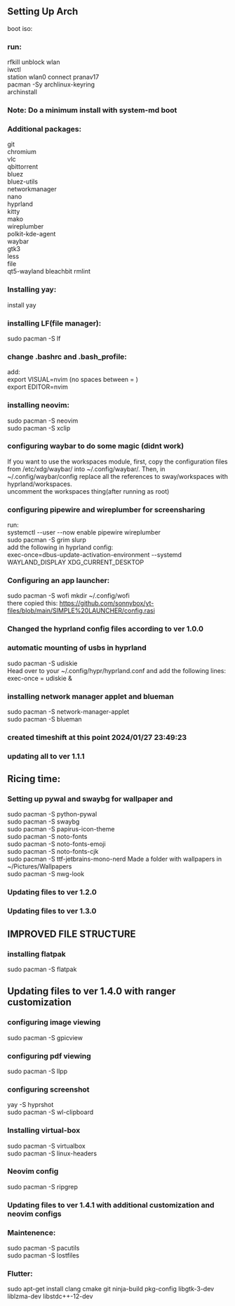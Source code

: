 ## Setting Up Arch
boot iso:
### run:
rfkill unblock wlan  
iwctl  
station wlan0 connect pranav17  
pacman -Sy archlinux-keyring  
archinstall  
### Note: Do a minimum install  with system-md boot  
### Additional packages:  
git  
chromium  
vlc  
qbittorrent  
bluez  
bluez-utils  
networkmanager  
nano  
hyprland  
kitty  
mako  
wireplumber  
polkit-kde-agent  
waybar  
gtk3  
less  
file  
qt5-wayland
bleachbit
rmlint
### Installing yay:
install yay
### installing LF(file manager):
sudo pacman -S lf
### change .bashrc and .bash_profile:  
add:  
export VISUAL=nvim  (no spaces between = )  
export EDITOR=nvim  

### installing neovim:
sudo pacman -S neovim  
sudo pacman -S xclip  

### configuring waybar to do some magic (didnt work)
If you want to use the workspaces module, first, copy the configuration files from /etc/xdg/waybar/ into ~/.config/waybar/. Then, in ~/.config/waybar/config replace all the references to sway/workspaces with hyprland/workspaces.  
uncomment the workspaces thing(after running as root)  

### configuring pipewire and wireplumber for screensharing
run:  
systemctl --user --now enable pipewire wireplumber  
sudo pacman -S grim slurp  
add the following in hyprland config:  
exec-once=dbus-update-activation-environment --systemd WAYLAND_DISPLAY XDG_CURRENT_DESKTOP  

### Configuring an app launcher:  
sudo pacman -S wofi
mkdir ~/.config/wofi  
there copied this: https://github.com/sonnybox/yt-files/blob/main/SIMPLE%20LAUNCHER/config.rasi  

### Changed the hyprland config files according to ver 1.0.0  

### automatic mounting of usbs in hyprland  
sudo pacman -S udiskie  
Head over to your ~/.config/hypr/hyprland.conf and add the following lines:  
exec-once = udiskie &

### installing network manager applet and blueman
sudo pacman -S network-manager-applet  
sudo pacman -S blueman  

### created timeshift at this point 2024/01/27 23:49:23

### updating all to ver 1.1.1

## Ricing time:
### Setting up pywal and swaybg for wallpaper and 
sudo pacman -S python-pywal  
sudo pacman -S swaybg  
sudo pacman -S papirus-icon-theme  
sudo pacman -S noto-fonts  
sudo pacman -S noto-fonts-emoji  
sudo pacman -S noto-fonts-cjk  
sudo pacman -S ttf-jetbrains-mono-nerd
Made a folder with wallpapers in ~/Pictures/Wallpapers  
sudo pacman -S nwg-look

### Updating files to ver 1.2.0
### Updating files to ver 1.3.0
## IMPROVED FILE STRUCTURE
### installing flatpak

sudo pacman -S flatpak

## Updating files to ver 1.4.0 with ranger customization  

### configuring image viewing
sudo pacman -S gpicview  

### configuring pdf viewing
sudo pacman -S llpp  

### configuring screenshot
yay -S hyprshot  
sudo pacman -S wl-clipboard  
  
### Installing virtual-box  
sudo pacman -S virtualbox  
sudo pacman -S linux-headers

### Neovim config
sudo pacman -S ripgrep  

### Updating files to ver 1.4.1 with additional customization and neovim configs

### Maintenence:
sudo pacman -S pacutils  
sudo pacman -S lostfiles  

### Flutter:
sudo apt-get install clang cmake git ninja-build pkg-config libgtk-3-dev liblzma-dev libstdc++-12-dev

